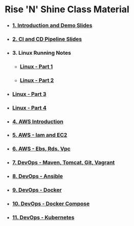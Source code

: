 # **Rise 'N' Shine** Class Material

- ### [**1. Introduction and Demo Slides**](1.DevOps-Demo.pdf)

- ### [**2. CI and CD Pipeline Slides**](2.CI-and-CD-Pipeline.pdf)

- ### **3. Linux Running Notes**

  - ### [**Linux - Part 1**](3.Linux_Material_Part_1.pdf)

  - ### [**Linux - Part 2**](3.Linux_Material_Part_2.pdf)

 - ### [**Linux - Part 3**](3.Linux_Material_Part_3.pdf)
    
- ### [**Linux - Part 4**](3.Linux_Material_Part_4.pdf)

- ### [**4. AWS Introduction**](4.AWS-Introduction.pdf)

- ### [**5. AWS - Iam and EC2**]()

- ### [**6. AWS - Ebs, Rds, Vpc**](6.AWS-EBS-VPC-RDS.pdf)

- ### [**7. DevOps - Maven, Tomcat, Git, Vagrant**](8.DevOps-Part-1.pdf)

- ### [**8. DevOps - Ansible**](9.DevOps-Part-2.pdf)

- ### [**9. DevOps - Docker**](10.DevOps-Docker.pdf)

- ### [**10. DevOps - Docker Compose**](11.DevOps-Docker-Compose.pdf)

- ### [**11. DevOps - Kubernetes**](12.Kubernetes.pdf)
